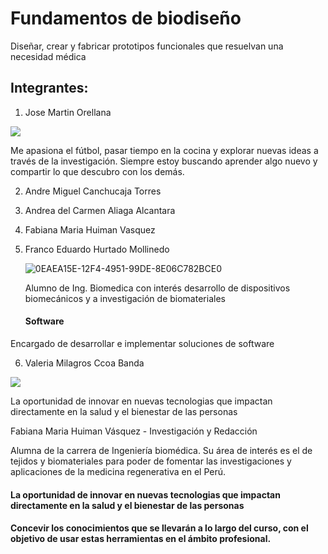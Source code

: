 # Fundamentos de biodiseño
Diseñar, crear y fabricar prototipos funcionales que resuelvan una necesidad médica
## Integrantes:
1. Jose Martin Orellana

![](https://github.com/Valeri0206/FBIO/blob/main/Foto%20Jos%C3%A9.jpeg)

   Me apasiona el fútbol, pasar tiempo en la cocina y explorar nuevas ideas a través de la investigación. Siempre estoy buscando aprender algo nuevo y compartir lo que descubro con los demás.

2. Andre Miguel Canchucaja Torres
3. Andrea del Carmen Aliaga Alcantara
4. Fabiana Maria Huiman Vasquez
5. Franco Eduardo Hurtado Mollinedo

   ![0EAEA15E-12F4-4951-99DE-8E06C782BCE0](https://github.com/Valeri0206/Val/assets/164529414/c4b2f527-ff7c-4d53-90d0-cdb1a061461f)

   Alumno de Ing. Biomedica con interés
desarrollo de dispositivos biomecánicos y a investigación de biomateriales
 
      #### Software

Encargado de desarrollar e implementar  soluciones de software
   
6. Valeria Milagros Ccoa Banda 

![](https://github.com/Valeri0206/FBIO/blob/main/Foto%20Valeria.jpg)

   La oportunidad de innovar en nuevas tecnologias que impactan directamente en la salud y el bienestar de las personas

Fabiana Maria Huiman Vásquez - Investigación y Redacción

Alumna de la carrera de Ingeniería biomédica. Su área de interés es el de tejidos y biomateriales para poder de fomentar las investigaciones y aplicaciones de la medicina regenerativa en el Perú.

#### La oportunidad de innovar en nuevas tecnologias que impactan directamente en la salud y el bienestar de las personas
#### Concevir los conocimientos que se llevarán a lo largo del curso, con el objetivo de usar estas herramientas en el ámbito profesional.
